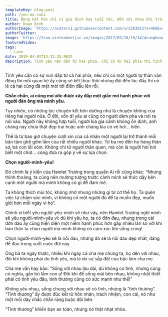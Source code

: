 ```yaml
---
templateKey: blog-post
path: /yeu-ma-cuoi
title: Đừng kết hôn chỉ vì gia đình hay tuổi tác, đến với nhau khi trái tim thấy cần
author: Doan Binh
authorImage: 'https://avatars1.githubusercontent.com/u/5263612?s=460&v=4'
authorTwitter: 
image: 'https://2sao.vietnamnetjsc.vn/images/2017/02/18/19/14/4cunghoangdaonuluonsansangchomoitinhchiem5816f792d7.jpg'
featuredVideo: 
tags:
  - Love
date: 2019-04-01T13:12:33.962Z
description: Tình yêu nên đến từ hai phía, chỉ có từ hai phía thì tình yêu mới thật sự là tình yêu.
---
```


Tình yêu cần có sự vun đắp từ cả hai phía, nếu chỉ có một người tự thân vận động thì mối quan hệ ấy cũng sẽ kết thúc thôi nhưng đợi đến lúc đấy thì có lẽ cả hai cũng đã mệt mỏi tới điên đầu lên rồi. 

**Chắc chắn, ai cũng mơ ước được xây đắp một giấc mơ hạnh phúc với người đàn ông mà mình yêu.**

Tuy nhiên, có những lúc chuyện kết hôn dường như là chuyện không của riêng hai người nữa. Ở đời, vốn dĩ yêu ai cũng có người dèm pha và nói ra nói vào. Người này không hợp tuổi, người kia gia cảnh không ổn định, anh chàng này chưa thật đẹp trai hoặc anh chàng kia có vẻ hơi… hiền.

Thế là từ bao giờ chuyện cưới xin của cá nhân một người lại trở thành mối bận tâm ghê gớm lắm của rất nhiều người khác. Từ ba mẹ đến họ hàng thân sơ, bà con lối xóm. Không chỉ từ người thân quen, mà còn là người hơi hơi biết một chút… cũng đưa ra góp ý về sự lựa chọn.

**Chọn người-mình-yêu!**

Đó chính là ý kiến của Hamlet Trương trong quyển Ai rồi cũng khác: “Nhưng thỉnh thoảng, ta cũng nên mường tượng trước cảnh mình sẽ thức dậy bên cạnh một người mà mình không có gì để đam mê.

Ta không thích mùi tóc, không nhớ nhung những gì từ cơ thể họ. Ta quên việc tự chăm sóc mình, vì không có một người đủ để ta muốn đẹp, muốn giỏi hơn mỗi ngày vì họ”.

Chính vì biết yêu người-yêu-mình sẽ như vậy, nên Hamlet Trương nghĩ mình sẽ yêu người-mình-yêu vì: dù khi yêu họ, ta có đớn đau, nhưng trong cái đớn đau ấy cũng hiện diện một niềm hạnh phúc hơn gấp nhiều lần so với khi bản thân ta chọn người mà mình không có cảm xúc khi sống cùng!

Chọn người-mình-yêu sẽ là nỗi đau, nhưng đó sẽ là nỗi đau đẹp nhất, đáng để đau trong suốt cuộc đời này.

Ông bà ta ngày trước, nhiều khi ngay cả cha mẹ chúng ta, họ đến với nhau, đôi khi không phải do tình yêu, mà là do sự sắp đặt của bậc làm cha mẹ.

Cha mẹ vẫn hay bảo: “Sống với nhau lâu dài, dù không có tình, nhưng cũng có nghĩa, gắn bó lắm con ạ! Đôi khi để sống mãi bên nhau, không nhất thiết phải có tình yêu đâu, tình thương cũng có sức mạnh như thế!”

Không yêu nhau, sống chung với nhau sẽ có tình, nhưng là “tình thương”. “Tình thương” ấy được đúc kết từ hôn nhân, trách nhiệm, con cái, nó như một mối dây chắc chắn ràng buộc đôi bên.

“Tình thương” khiến bạn an toàn, nhưng nó thật nhạt nhòa.